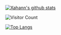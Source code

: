 [![Xahann's github stats](https://github-readme-stats.vercel.app/api?username=Xahann&count_private=true&show_icons=true&theme=radical&hide_rank=false)](https://github.com/anuraghazra/github-readme-stats)


![Visitor Count](https://profile-counter.glitch.me/Xahann/count.svg)


[![Top Langs](https://github-readme-stats.vercel.app/api/top-langs/?username=Xahann)](https://github.com/anuraghazra/github-readme-stats)
